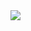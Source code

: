 <img src="https://github.com/dezhik74/route-256-ci-cd-test/workflows/{job-name}/badge.svg?branch={branch-name}">